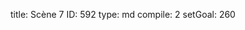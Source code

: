 title:          Scène 7
ID:             592
type:           md
compile:        2
setGoal:        260


